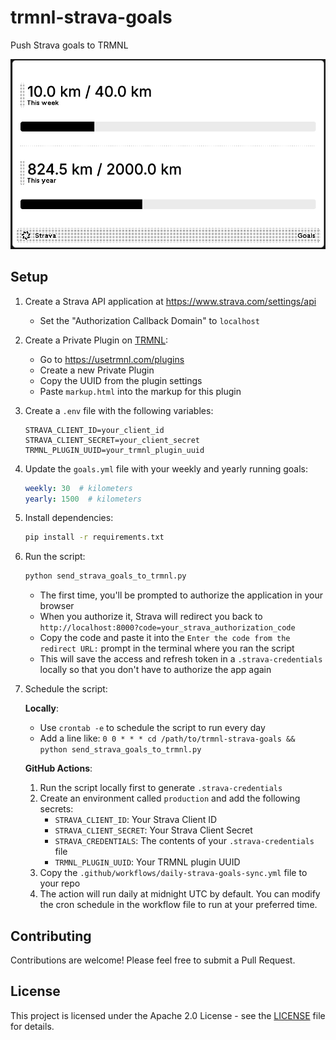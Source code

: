 # trmnl-strava-goals

Push Strava goals to TRMNL

![trmnl-strava-goals](trmnl-strava-goals.png)

## Setup

1. Create a Strava API application at https://www.strava.com/settings/api
   - Set the "Authorization Callback Domain" to `localhost`

2. Create a Private Plugin on [TRMNL](https://usetrmnl.com/):
   - Go to https://usetrmnl.com/plugins
   - Create a new Private Plugin
   - Copy the UUID from the plugin settings
   - Paste `markup.html` into the markup for this plugin

3. Create a `.env` file with the following variables:
   ```
   STRAVA_CLIENT_ID=your_client_id
   STRAVA_CLIENT_SECRET=your_client_secret
   TRMNL_PLUGIN_UUID=your_trmnl_plugin_uuid
   ```

4. Update the `goals.yml` file with your weekly and yearly running goals:
   ```yaml
   weekly: 30  # kilometers
   yearly: 1500  # kilometers
   ```

5. Install dependencies:
   ```bash
   pip install -r requirements.txt
   ```

6. Run the script:
   ```bash
   python send_strava_goals_to_trmnl.py
   ```
   - The first time, you'll be prompted to authorize the application in your browser
   - When you authorize it, Strava will redirect you back to `http://localhost:8000?code=your_strava_authorization_code`
   - Copy the code and paste it into the `Enter the code from the redirect URL:` prompt in the terminal where you ran the script
   - This will save the access and refresh token in a `.strava-credentials` locally so that you don't have to authorize the app again

7. Schedule the script:

   **Locally**:
   - Use `crontab -e` to schedule the script to run every day
   - Add a line like: `0 0 * * * cd /path/to/trmnl-strava-goals && python send_strava_goals_to_trmnl.py`

   **GitHub Actions**:
   1. Run the script locally first to generate `.strava-credentials`
   2. Create an environment called `production` and add the following secrets:
      - `STRAVA_CLIENT_ID`: Your Strava Client ID
      - `STRAVA_CLIENT_SECRET`: Your Strava Client Secret
      - `STRAVA_CREDENTIALS`: The contents of your `.strava-credentials` file
      - `TRMNL_PLUGIN_UUID`: Your TRMNL plugin UUID
   3. Copy the `.github/workflows/daily-strava-goals-sync.yml` file to your repo
   4. The action will run daily at midnight UTC by default. You can modify the cron schedule in the workflow file to run at your preferred time.

## Contributing

Contributions are welcome! Please feel free to submit a Pull Request.

## License

This project is licensed under the Apache 2.0 License - see the [LICENSE](LICENSE) file for details.
